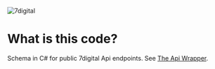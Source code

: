 ![7digital](http://i.imgur.com/StUnvCy.png?1)

What is this code?
========
Schema in C# for public 7digital Api endpoints. See [The Api Wrapper](https://github.com/7digital/SevenDigital.Api.Wrapper).

